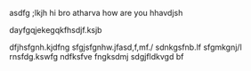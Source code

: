 asdfg ;lkjh 
hi bro atharva how are you hhavdjsh

dayfgqjekegqkfhsdjf.ksjb

dfjhsfgnh.kjdfng
sfgjsfgnhw.jfasd,f,mf./
sdnkgsfnb.lf
sfgmkgnj/l
rnsfdg.kswfg
ndfksfve
fngksdmj
sdgjfldkvgd
bf